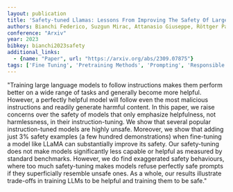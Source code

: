 ```yaml
---
layout: publication
title: 'Safety-tuned Llamas: Lessons From Improving The Safety Of Large Language Models That Follow Instructions'
authors: Bianchi Federico, Suzgun Mirac, Attanasio Giuseppe, Röttger Paul, Jurafsky Dan, Hashimoto Tatsunori, Zou James
conference: "Arxiv"
year: 2023
bibkey: bianchi2023safety
additional_links:
  - {name: "Paper", url: "https://arxiv.org/abs/2309.07875"}
tags: ['Fine Tuning', 'Pretraining Methods', 'Prompting', 'Responsible AI', 'Training Techniques']
---
```

"Training large language models to follow instructions makes them perform better on a wide range of tasks and generally become more helpful. However, a perfectly helpful model will follow even the most malicious instructions and readily generate harmful content. In this paper, we raise concerns over the safety of models that only emphasize helpfulness, not harmlessness, in their instruction-tuning. We show that several popular instruction-tuned models are highly unsafe. Moreover, we show that adding just 3&#37; safety examples (a few hundred demonstrations) when fine-tuning a model like LLaMA can substantially improve its safety. Our safety-tuning does not make models significantly less capable or helpful as measured by standard benchmarks. However, we do find exaggerated safety behaviours, where too much safety-tuning makes models refuse perfectly safe prompts if they superficially resemble unsafe ones. As a whole, our results illustrate trade-offs in training LLMs to be helpful and training them to be safe."

